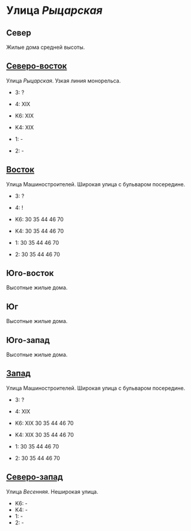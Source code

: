# Улица *Рыцарская*

## Север

Жилые дома средней высоты.

## [Северо-восток](./10520045.md)

Улица *Рыцарская*.
Узкая линия монорельса.

* 3:    ?
* 4:    XIX

* K6:   XIX
* K4:   XIX
* 1:    -
* 2:    -

## [Восток](./10520050.md)

Улица Машиностроителей.
Широкая улица с бульваром посередине.

* 3:    ?
* 4:    !

* K6:   30  35  44  46  70
* K4:   30  35  44  46  70
* 1:    30  35  44  46  70
* 2:    30  35  44  46  70

## Юго-восток

Высотные жилые дома.

## Юг

Высотные жилые дома.

## Юго-запад

Высотные жилые дома.

## [Запад](./10505055.md)

Улица Машиностроителей.
Широкая улица с бульваром посередине.

* 3:    ?
* 4:    XIX

* K6:   XIX
        30  35  44  46  70
* K4:   XIX
        30  35  44  46  70
* 1:    30  35  44  46  70
* 2:    30  35  44  46  70

## [Северо-запад](./10510045.md)

Улица *Весенняя*.
Неширокая улица.

* K6:   -
* K4:   -
* 1:    -
* 2:    -
